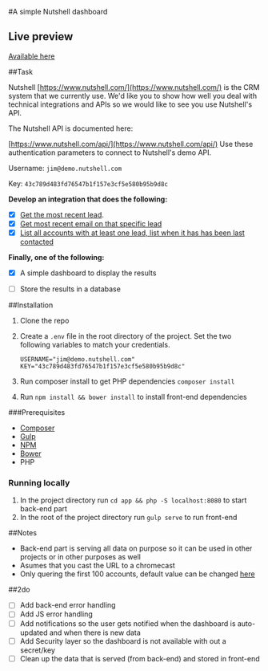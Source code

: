 #A simple Nutshell dashboard

## Live preview

[Available here](https://nutshell-dashboard.simondah.la/)

##Task

Nutshell [https://www.nutshell.com/](https://www.nutshell.com/) is the CRM system that we currently use. We'd like you to show how well you deal with technical integrations and APIs so we would like to see you use Nutshell's API.

The Nutshell API is documented here:

[https://www.nutshell.com/api/](https://www.nutshell.com/api/)
Use these authentication parameters to connect to Nutshell's demo API.

Username: `jim@demo.nutshell.com`

Key: `43c789d483fd76547b1f157e3cf5e580b95b9d8c`

**Develop an integration that does the following:** 

- [x] [Get the most recent lead](https://github.com/simondahla/nutshell-dashboard/blob/master/app/data.php#L54).
- [x] [Get most recent email on that specific lead](https://github.com/simondahla/nutshell-dashboard/blob/master/app/data.php#L54)
- [x] [List all accounts with at least one lead, list when it has has been last contacted](https://github.com/simondahla/nutshell-dashboard/blob/master/app/data.php#L69)

**Finally, one of the following:**

- [x] A simple dashboard to display the results

- [ ] Store the results in a database

##Installation
1. Clone the repo

2. Create a `.env` file in the root directory of the project. Set the two following variables to match your credentials.

   ```
   USERNAME="jim@demo.nutshell.com"
   KEY="43c789d483fd76547b1f157e3cf5e580b95b9d8c"
   ```

3. Run composer install to get PHP dependencies `composer install`

4. Run `npm install && bower install` to install front-end dependencies

###Prerequisites
- [Composer](https://getcomposer.org/)
- [Gulp](http://gulpjs.com/)
- [NPM](https://www.npmjs.com/)
- [Bower](https://bower.io/)
- PHP


### Running locally

1. In the project directory run `cd app && php -S localhost:8080` to start back-end part
2. In the root of the project directory run `gulp serve` to run front-end

##Notes
- Back-end part is serving all data on purpose so it can be used in other projects or in other purposes as well
- Asumes that you cast the URL to a chromecast
- Only quering the first 100 accounts, default value can be changed [here](https://github.com/simondahla/nutshell-dashboard/blob/master/app/data.php#L14)

##2do
- [ ] Add back-end error handling
- [ ] Add JS error handling
- [ ] Add notifications so the user gets notified when the dashboard is auto-updated and when there is new data
- [ ] Add Security layer so the dashboard is not available with out a secret/key
- [ ] Clean up the data that is served (from back-end) and stored in front-end

